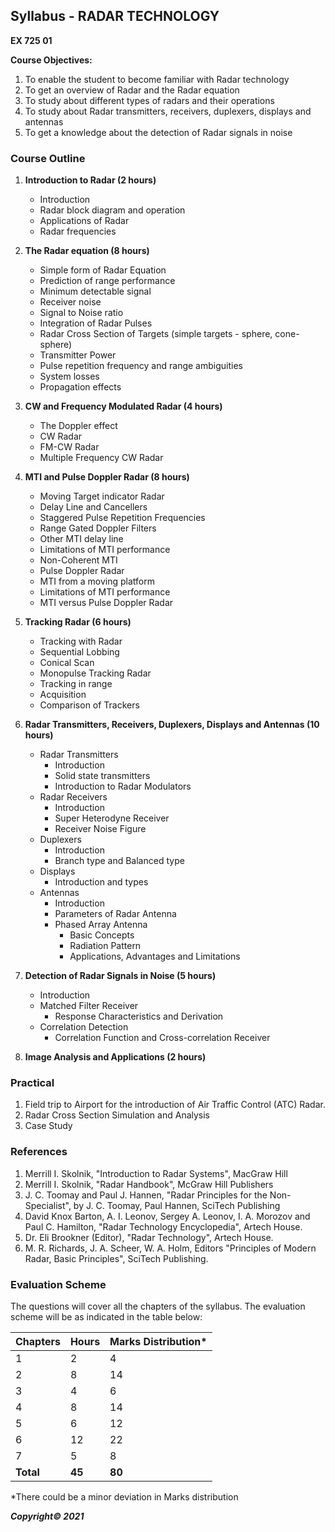 ## Syllabus - RADAR TECHNOLOGY

**EX 725 01**

**Course Objectives:**

1. To enable the student to become familiar with Radar technology
2. To get an overview of Radar and the Radar equation
3. To study about different types of radars and their operations
4. To study about Radar transmitters, receivers, duplexers, displays and antennas
5. To get a knowledge about the detection of Radar signals in noise

### Course Outline

1. **Introduction to Radar (2 hours)**
    * Introduction
    * Radar block diagram and operation
    * Applications of Radar
    * Radar frequencies

2. **The Radar equation (8 hours)**
    * Simple form of Radar Equation
    * Prediction of range performance
    * Minimum detectable signal
    * Receiver noise
    * Signal to Noise ratio
    * Integration of Radar Pulses
    * Radar Cross Section of Targets (simple targets - sphere, cone-sphere)
    * Transmitter Power
    * Pulse repetition frequency and range ambiguities
    * System losses
    * Propagation effects

3. **CW and Frequency Modulated Radar (4 hours)**
    * The Doppler effect
    * CW Radar
    * FM-CW Radar
    * Multiple Frequency CW Radar

4. **MTI and Pulse Doppler Radar (8 hours)**
    * Moving Target indicator Radar
    * Delay Line and Cancellers
    * Staggered Pulse Repetition Frequencies
    * Range Gated Doppler Filters
    * Other MTI delay line
    * Limitations of MTI performance
    * Non-Coherent MTI
    * Pulse Doppler Radar
    * MTI from a moving platform
    * Limitations of MTI performance
    * MTI versus Pulse Doppler Radar

5. **Tracking Radar (6 hours)**
    * Tracking with Radar
    * Sequential Lobbing
    * Conical Scan
    * Monopulse Tracking Radar
    * Tracking in range
    * Acquisition
    * Comparison of Trackers

6. **Radar Transmitters, Receivers, Duplexers, Displays and Antennas (10 hours)**
    * Radar Transmitters
        * Introduction
        * Solid state transmitters
        * Introduction to Radar Modulators
    * Radar Receivers
        * Introduction
        * Super Heterodyne Receiver
        * Receiver Noise Figure
    * Duplexers
        * Introduction
        * Branch type and Balanced type
    * Displays
        * Introduction and types
    * Antennas
        * Introduction
        * Parameters of Radar Antenna
        * Phased Array Antenna
            * Basic Concepts
            * Radiation Pattern
            * Applications, Advantages and Limitations

7. **Detection of Radar Signals in Noise (5 hours)**
    * Introduction
    * Matched Filter Receiver
        * Response Characteristics and Derivation
    * Correlation Detection
        * Correlation Function and Cross-correlation Receiver

8. **Image Analysis and Applications (2 hours)**

### Practical

1. Field trip to Airport for the introduction of Air Traffic Control (ATC) Radar.
2. Radar Cross Section Simulation and Analysis
3. Case Study

### References

1. Merrill I. Skolnik, "Introduction to Radar Systems", MacGraw Hill
2. Merrill I. Skolnik, "Radar Handbook", McGraw Hill Publishers
3. J. C. Toomay and Paul J. Hannen, "Radar Principles for the Non-Specialist", by J. C. Toomay, Paul Hannen, SciTech Publishing
4. David Knox Barton, A. I. Leonov, Sergey A. Leonov, I. A. Morozov and Paul C. Hamilton, "Radar Technology Encyclopedia", Artech House.
5. Dr. Eli Brookner (Editor), "Radar Technology", Artech House.
6. M. R. Richards, J. A. Scheer, W. A. Holm, Editors "Principles of Modern Radar, Basic Principles", SciTech Publishing.

### Evaluation Scheme

The questions will cover all the chapters of the syllabus. The evaluation scheme will be as indicated in the table below:

| Chapters | Hours | Marks Distribution* |
|---|---|---|
| 1 | 2 | 4 |
| 2 | 8 | 14 |
| 3 | 4 | 6 |
| 4 | 8 | 14 |
| 5 | 6 | 12 |
| 6 | 12 | 22 |
| 7 | 5 | 8 |
| **Total** | **45** | **80** |

*There could be a minor deviation in Marks distribution

***Copyright&copy; 2021***
